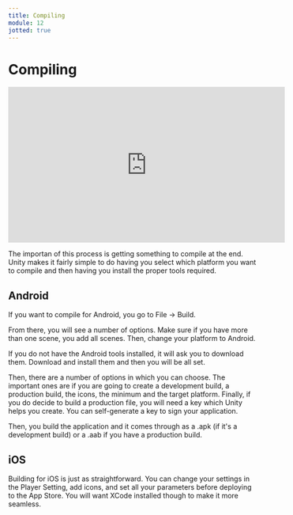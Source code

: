 ```yaml
---
title: Compiling
module: 12
jotted: true
---
```


# Compiling

<iframe width="560" height="315" src="https://umontana.zoom.us/rec/play/vpx7Ieitrj83SN3EsgSDBaR8W426equs2ihN8_RenUy8UXIKNFv0NeQbYuNYGft4RsMz9t-BXm8b9lHl?continueMode=trueY" frameborder="0" allow="accelerometer; autoplay; encrypted-media; gyroscope; picture-in-picture" allowfullscreen></iframe>

The importan of this process is getting something to compile at the end.  Unity makes it fairly simple to do having you select which platform you want to compile and then having you install the proper tools required.

## Android

If you want to compile for Android, you go to File -> Build.

From there, you will see a number of options. Make sure if you have more than one scene, you add all scenes.  Then, change your platform to Android.

If you do not have the Android tools installed, it will ask you to download them.  Download and install them and then you will be all set.

Then, there are a number of options in which you can choose.  The important ones are if you are going to create a development build, a production build, the icons, the minimum and the target platform.  Finally, if you do decide to build a production file, you will need a key which Unity helps you create.  You can self-generate a key to sign your application.

Then, you build the application and it comes through as a .apk (if it's a development build) or a .aab if you have a production build.

## iOS

Building for iOS is just as straightforward.  You can change your settings in the Player Setting, add icons, and set all your parameters before deploying to the App Store. You will want XCode installed though to make it more seamless.

